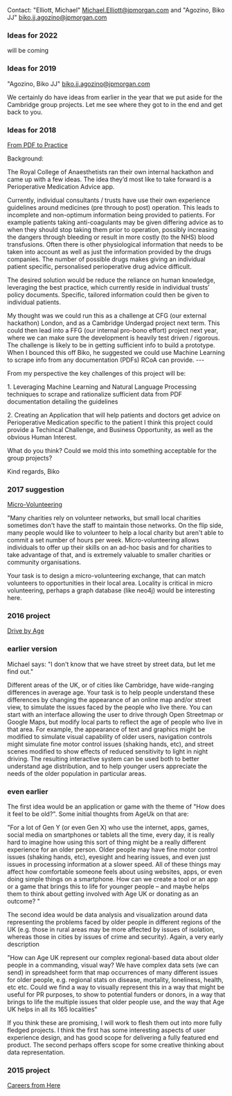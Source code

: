 Contact: "Elliott, Michael" <Michael.Elliott@jpmorgan.com> and
"Agozino, Biko JJ" <biko.jj.agozino@jpmorgan.com>

### Ideas for 2022

will be coming

### Ideas for 2019

"Agozino, Biko JJ" <biko.jj.agozino@jpmorgan.com>

We certainly do have ideas from earlier in the year that we put aside
for the Cambridge group projects. Let me see where they got to in the
end and get back to you.

### Ideas for 2018

[From PDF to Practice](From_PDF_to_Practice "wikilink")

Background:

The Royal College of Anaesthetists ran their own internal hackathon and
came up with a few ideas. The idea they’d most like to take forward is a
Perioperative Medication Advice app.

Currently, individual consultants / trusts have use their own experience
guidelines around medicines (pre through to post) operation. This leads
to incomplete and non-optimum information being provided to patients.
For example patients taking anti-coagulants may be given differing
advice as to when they should stop taking them prior to operation,
possibly increasing the dangers through bleeding or result in more
costly (to the NHS) blood transfusions. Often there is other
physiological information that needs to be taken into account as well as
just the information provided by the drugs companies. The number of
possible drugs makes giving an individual patient specific, personalised
perioperative drug advice difficult.

The desired solution would be reduce the reliance on human knowledge,
leveraging the best practice, which currently reside in individual
trusts’ policy documents. Specific, tailored information could then be
given to individual patients.

My thought was we could run this as a challenge at CFG (our external
hackathon) London, and as a Cambridge Undergad project next term. This
could then lead into a FFG (our internal pro-bono effort) project next
year, where we can make sure the development is heavily test driven /
rigorous. The challenge is likely to be in getting sufficient info to
build a prototype. When I bounced this off Biko, he suggested we could
use Machine Learning to scrape info from any documentation (PDFs) RCoA
can provide. ---

From my perspective the key challenges of this project will be:

1\. Leveraging Machine Learning and Natural Language Processing
techniques to scrape and rationalize sufficient data from PDF
documentation detailing the guidelines

2\. Creating an Application that will help patients and doctors get
advice on Perioperative Medication specific to the patient I think this
project could provide a Techincal Challenge, and Business Opportunity,
as well as the obvious Human Interest.

What do you think? Could we mold this into something acceptable for the
group projects?

Kind regards, Biko

### 2017 suggestion

[Micro-Volunteering](Micro-Volunteering "wikilink")

"Many charities rely on volunteer networks, but small local charities
sometimes don't have the staff to maintain those networks. On the flip
side, many people would like to volunteer to help a local charity but
aren't able to commit a set number of hours per week. Micro-volunteering
allows individuals to offer up their skills on an ad-hoc basis and for
charities to take advantage of that, and is extremely valuable to
smaller charities or community organisations.

Your task is to design a micro-volunteering exchange, that can match
volunteers to opportunities in their local area. Locality is critical in
micro volunteering, perhaps a graph database (like neo4j) would be
interesting here.

### 2016 project

[Drive by Age](Drive_by_Age "wikilink")

### earlier version

Michael says: "I don't know that we have street by street data, but let
me find out."

Different areas of the UK, or of cities like Cambridge, have
wide-ranging differences in average age. Your task is to help people
understand these differences by changing the appearance of an online map
and/or street view, to simulate the issues faced by the people who live
there. You can start with an interface allowing the user to drive
through Open Streetmap or Google Maps, but modify local parts to reflect
the age of people who live in that area. For example, the appearance of
text and graphics might be modified to simulate visual capability of
older users, navigation controls might simulate fine motor control
issues (shaking hands, etc), and street scenes modified to show effects
of reduced sensitivity to light in night driving. The resulting
interactive system can be used both to better understand age
distribution, and to help younger users appreciate the needs of the
older population in particular areas.

### even earlier

The first idea would be an application or game with the theme of "How
does it feel to be old?". Some initial thoughts from AgeUk on that are:

"For a lot of Gen Y (or even Gen X) who use the internet, apps, games,
social media on smartphones or tablets all the time, every day, it is
really hard to imagine how using this sort of thing might be a really
different experience for an older person. Older people may have fine
motor control issues (shaking hands, etc), eyesight and hearing issues,
and even just issues in processing information at a slower speed. All of
these things may affect how comfortable someone feels about using
websites, apps, or even doing simple things on a smartphone. How can we
create a tool or an app or a game that brings this to life for younger
people – and maybe helps them to think about getting involved with Age
UK or donating as an outcome? "

The second idea would be data analysis and visualization around data
representing the problems faced by older people in different regions of
the UK (e.g. those in rural areas may be more affected by issues of
isolation, whereas those in cities by issues of crime and security).
Again, a very early description

"How can Age UK represent our complex regional-based data about older
people in a commanding, visual way? We have complex data sets (we can
send) in spreadsheet form that map occurrences of many different issues
for older people, e.g. regional stats on disease, mortality, loneliness,
health, etc etc. Could we find a way to visually represent this in a way
that might be useful for PR purposes, to show to potential funders or
donors, in a way that brings to life the multiple issues that older
people use, and the way that Age UK helps in all its 165 localities"

If you think these are promising, I will work to flesh them out into
more fully fledged projects. I think the first has some interesting
aspects of user experience design, and has good scope for delivering a
fully featured end product. The second perhaps offers scope for some
creative thinking about data representation.

### 2015 project

[Careers from Here](Careers_from_Here "wikilink")